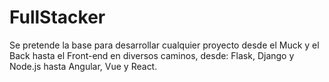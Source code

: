 # FullStacker
Se pretende la base para desarrollar cualquier proyecto desde el Muck y el Back hasta el Front-end en diversos caminos, desde: Flask, Django y Node.js hasta Angular, Vue y React.
